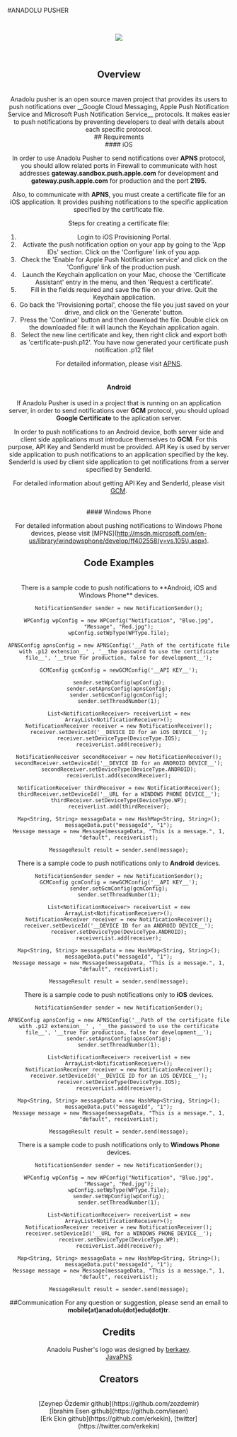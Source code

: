 #ANADOLU PUSHER


<br>	<center><img src="http://ios.anadolu.edu.tr/opensource/Anadolu-Pusher/aplogo.png"><br><br>
<br>
## Overview
<br>
Anadolu pusher is an open source maven project that provides its users to push notifications over __Google Cloud Messaging, Apple Push Notification Service and Microsoft Push Notification Service__ protocols.
It makes easier to push notifications by preventing developers to deal with details about each specific protocol.
<br>
## Requirements
<br>
#### iOS

In order to use Anadolu Pusher to send notifications over **APNS** protocol, you should allow related ports in Firewall to communicate with host addresses **gateway.sandbox.push.apple.com** for development and **gateway.push.apple.com** for production and the port **2195**. 

Also, to communicate with **APNS**, you must create a certificate file for an iOS application. It provides pushing notifications to the specific application specified by the certificate file.

Steps for creating a certificate file:<br>
1. Login to iOS Provisioning Portal.<br>
2. Activate the push notification option on your app by going to the 'App IDs' section. Click on the 'Configure' link of you app.<br>
3. Check the 'Enable for Apple Push Notification service' and click on the 'Configure' link of the production push.<br>
4. Launch the Keychain application on your Mac, choose the 'Certificate Assistant' entry in the menu, and then 'Request a certificate'.<br>
5. Fill in the fields required and save the file on your drive. Quit the Keychain application.<br>
6. Go back the 'Provisioning portal', choose the file you just saved on your drive, and click on the 'Generate' button. <br>
7. Press the 'Continue' button and then download the file. Double click on the downloaded file: it will launch the Keychain application again.<br>
8. Select the new line certificate and key, then right click and export both as 'certificate-push.p12'. You have now generated your certificate push notification .p12 file!<br>

For detailed information, please visit [APNS](http://developer.apple.com/library/mac/#documentation/NetworkingInternet/Conceptual/RemoteNotificationsPG/Introduction.html#//apple_ref/doc/uid/TP40008194-CH1-SW1).  
<br>
#### Android

If Anadolu Pusher is used in a project that is running on an application server, in order to send notifications over **GCM** protocol, you should upload **Google Certificate** to the aplication server. 

In order to push notifications to an Android device, both server side and client side applications must introduce themselves to **GCM**. For this purpose, API Key and SenderId must be provided. API Key is used by server side application to push notifications to an application specified by the key. SenderId is used by client side application to get notifications from a server specified by SenderId.

For detailed information about getting API Key and SenderId, please visit [GCM](http://developer.android.com/google/gcm/gs.html).

<br>
#### Windows Phone

For detailed information about pushing notifications to Windows Phone devices, please visit [MPNS](http://msdn.microsoft.com/en-us/library/windowsphone/develop/ff402558(v=vs.105\).aspx).
<br>
## Code Examples
<br>
There is a sample code to push notifications to **Android, iOS and Windows Phone** devices.

	NotificationSender sender = new NotificationSender();
	
    WPConfig wpConfig = new WPConfig("Notification", "Blue.jpg", "Message", "Red.jpg");
    wpConfig.setWpType(WPType.Tile);
    
    APNSConfig apnsConfig = new APNSConfig('__Path of the certificate file with .p12 extension__' , '__the password to use the certificate file__', '__true for production, false for development__');
    
    GCMConfig gcmConfig = newGCMConfig('__API KEY__');
    
    sender.setWpConfig(wpConfig);
    sender.setApnsConfig(apnsConfig);
    sender.setGcmConfig(gcmConfig);
    sender.setThreadNumber(1);
    
    List<NotificationReceiver> receiverList = new ArrayList<NotificationReceiver>();
    NotificationReceiver receiver = new NotificationReceiver();
    receiver.setDeviceId('__DEVICE ID for an iOS DEVICE__');
    receiver.setDeviceType(DeviceType.IOS);
    receiverList.add(receiver);

    NotificationReceiver secondReceiver = new NotificationReceiver();
    secondReceiver.setDeviceId('__DEVICE ID for an ANDROID DEVICE__');
    secondReceiver.setDeviceType(DeviceType.ANDROID);
    receiverList.add(secondReceiver);

    NotificationReceiver thirdReceiver = new NotificationReceiver();
    thirdReceiver.setDeviceId('__URL for a WINDOWS PHONE DEVICE__');
    thirdReceiver.setDeviceType(DeviceType.WP);
    receiverList.add(thirdReceiver);

	Map<String, String> messageData = new HashMap<String, String>();
    messageData.put("messageId", "1");
    Message message = new Message(messageData, "This is a message.", 1, "default", receiverList);
    
    MessageResult result = sender.send(message);

There is a sample code to push notifications only to **Android** devices.
	
	NotificationSender sender = new NotificationSender();
	GCMConfig gcmConfig = newGCMConfig('__API KEY__');
    sender.setGcmConfig(gcmConfig);
    sender.setThreadNumber(1);
    
    List<NotificationReceiver> receiverList = new ArrayList<NotificationReceiver>();
	NotificationReceiver receiver = new NotificationReceiver();
    receiver.setDeviceId('__DEVICE ID for an ANDROID DEVICE__');
    receiver.setDeviceType(DeviceType.ANDROID);
    receiverList.add(receiver);

	Map<String, String> messageData = new HashMap<String, String>();
    messageData.put("messageId", "1");
    Message message = new Message(messageData, "This is a message.", 1, "default", receiverList);
    
    MessageResult result = sender.send(message);
    
There is a sample code to push notifications only to **iOS** devices.

	NotificationSender sender = new NotificationSender();
    
    APNSConfig apnsConfig = new APNSConfig('__Path of the certificate file with .p12 extension__' , '__the password to use the certificate file__', '__true for production, false for development__');
    sender.setApnsConfig(apnsConfig);
    sender.setThreadNumber(1);
    
    List<NotificationReceiver> receiverList = new ArrayList<NotificationReceiver>();
    NotificationReceiver receiver = new NotificationReceiver();
    receiver.setDeviceId('__DEVICE ID for an iOS DEVICE__');
    receiver.setDeviceType(DeviceType.IOS);
    receiverList.add(receiver);

	Map<String, String> messageData = new HashMap<String, String>();
    messageData.put("messageId", "1");
    Message message = new Message(messageData, "This is a message.", 1, "default", receiverList);
    
    MessageResult result = sender.send(message);
    
There is a sample code to push notifications only to **Windows Phone** devices.

	NotificationSender sender = new NotificationSender();
	
    WPConfig wpConfig = new WPConfig("Notification", "Blue.jpg", "Message", "Red.jpg");
    wpConfig.setWpType(WPType.Tile);
    sender.setWpConfig(wpConfig);
    sender.setThreadNumber(1);
    
    List<NotificationReceiver> receiverList = new ArrayList<NotificationReceiver>();
    NotificationReceiver receiver = new NotificationReceiver();
    receiver.setDeviceId('__URL for a WINDOWS PHONE DEVICE__');
    receiver.setDeviceType(DeviceType.WP);
    receiverList.add(receiver);

	Map<String, String> messageData = new HashMap<String, String>();
    messageData.put("messageId", "1");
    Message message = new Message(messageData, "This is a message.", 1, "default", receiverList);
    
    MessageResult result = sender.send(message);

##Communication
For any question or suggestion, please send an email to **mobile(at)anadolu(dot)edu(dot)tr**.
 
## Credits<br>
Anadolu Pusher's logo was designed by [berkaey](http://berkaey.com).<br>
[JavaPNS](https://code.google.com/p/javapns/)<br>
## Creators
<br>
[Zeynep Özdemir github](https://github.com/zozdemir)<br>
[İbrahim Esen github](https://github.com/iesen)<br>
[Erk Ekin github](https://github.com/erkekin), [twitter](https://twitter.com/erkekin)<br>
